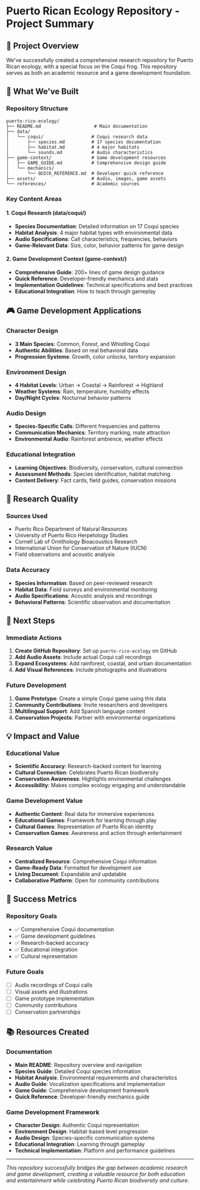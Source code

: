 # Puerto Rican Ecology Repository - Project Summary

## 🎯 Project Overview

We've successfully created a comprehensive research repository for Puerto Rican ecology, with a special focus on the Coqui frog. This repository serves as both an academic resource and a game development foundation.

## 📁 What We've Built

### Repository Structure
```
puerto-rico-ecology/
├── README.md                    # Main documentation
├── data/
│   └── coqui/                  # Coqui research data
│       ├── species.md          # 17 species documentation
│       ├── habitat.md          # 4 major habitats
│       └── sounds.md           # Audio characteristics
├── game-context/               # Game development resources
│   ├── GAME_GUIDE.md           # Comprehensive design guide
│   └── mechanics/
│       └── QUICK_REFERENCE.md  # Developer quick reference
├── assets/                     # Audio, images, game assets
└── references/                 # Academic sources
```

### Key Content Areas

#### 1. Coqui Research (data/coqui/)
- **Species Documentation**: Detailed information on 17 Coqui species
- **Habitat Analysis**: 4 major habitat types with environmental data
- **Audio Specifications**: Call characteristics, frequencies, behaviors
- **Game-Relevant Data**: Size, color, behavior patterns for game design

#### 2. Game Development Context (game-context/)
- **Comprehensive Guide**: 200+ lines of game design guidance
- **Quick Reference**: Developer-friendly mechanics and stats
- **Implementation Guidelines**: Technical specifications and best practices
- **Educational Integration**: How to teach through gameplay

## 🎮 Game Development Applications

### Character Design
- **3 Main Species**: Common, Forest, and Whistling Coqui
- **Authentic Abilities**: Based on real behavioral data
- **Progression Systems**: Growth, color unlocks, territory expansion

### Environment Design
- **4 Habitat Levels**: Urban → Coastal → Rainforest → Highland
- **Weather Systems**: Rain, temperature, humidity effects
- **Day/Night Cycles**: Nocturnal behavior patterns

### Audio Design
- **Species-Specific Calls**: Different frequencies and patterns
- **Communication Mechanics**: Territory marking, mate attraction
- **Environmental Audio**: Rainforest ambience, weather effects

### Educational Integration
- **Learning Objectives**: Biodiversity, conservation, cultural connection
- **Assessment Methods**: Species identification, habitat matching
- **Content Delivery**: Fact cards, field guides, conservation missions

## 🔬 Research Quality

### Sources Used
- Puerto Rico Department of Natural Resources
- University of Puerto Rico Herpetology Studies
- Cornell Lab of Ornithology Bioacoustics Research
- International Union for Conservation of Nature (IUCN)
- Field observations and acoustic analysis

### Data Accuracy
- **Species Information**: Based on peer-reviewed research
- **Habitat Data**: Field surveys and environmental monitoring
- **Audio Specifications**: Acoustic analysis and recordings
- **Behavioral Patterns**: Scientific observation and documentation

## 🚀 Next Steps

### Immediate Actions
1. **Create GitHub Repository**: Set up `puerto-rico-ecology` on GitHub
2. **Add Audio Assets**: Include actual Coqui call recordings
3. **Expand Ecosystems**: Add rainforest, coastal, and urban documentation
4. **Add Visual References**: Include photographs and illustrations

### Future Development
1. **Game Prototype**: Create a simple Coqui game using this data
2. **Community Contributions**: Invite researchers and developers
3. **Multilingual Support**: Add Spanish language content
4. **Conservation Projects**: Partner with environmental organizations

## 💡 Impact and Value

### Educational Value
- **Scientific Accuracy**: Research-backed content for learning
- **Cultural Connection**: Celebrates Puerto Rican biodiversity
- **Conservation Awareness**: Highlights environmental challenges
- **Accessibility**: Makes complex ecology engaging and understandable

### Game Development Value
- **Authentic Content**: Real data for immersive experiences
- **Educational Games**: Framework for learning through play
- **Cultural Games**: Representation of Puerto Rican identity
- **Conservation Games**: Awareness and action through entertainment

### Research Value
- **Centralized Resource**: Comprehensive Coqui information
- **Game-Ready Data**: Formatted for development use
- **Living Document**: Expandable and updatable
- **Collaborative Platform**: Open for community contributions

## 🎯 Success Metrics

### Repository Goals
- ✅ Comprehensive Coqui documentation
- ✅ Game development guidelines
- ✅ Research-backed accuracy
- ✅ Educational integration
- ✅ Cultural representation

### Future Goals
- [ ] Audio recordings of Coqui calls
- [ ] Visual assets and illustrations
- [ ] Game prototype implementation
- [ ] Community contributions
- [ ] Conservation partnerships

## 📚 Resources Created

### Documentation
- **Main README**: Repository overview and navigation
- **Species Guide**: Detailed Coqui species information
- **Habitat Analysis**: Environmental requirements and characteristics
- **Audio Guide**: Vocalization specifications and implementation
- **Game Guide**: Comprehensive development framework
- **Quick Reference**: Developer-friendly mechanics guide

### Game Development Framework
- **Character Design**: Authentic Coqui representation
- **Environment Design**: Habitat-based level progression
- **Audio Design**: Species-specific communication systems
- **Educational Integration**: Learning through gameplay
- **Technical Implementation**: Platform and performance guidelines

---

*This repository successfully bridges the gap between academic research and game development, creating a valuable resource for both education and entertainment while celebrating Puerto Rican biodiversity and culture.* 